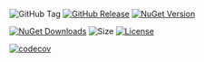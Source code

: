 ![GitHub Tag](https://img.shields.io/github/v/tag/TJC-Tools/TJC.Decorator) [![GitHub Release](https://img.shields.io/github/v/release/TJC-Tools/TJC.Decorator)](https://github.com/TJC-Tools/TJC.Decorator/releases/latest) [![NuGet Version](https://img.shields.io/nuget/v/TJC.Decorator)](https://www.nuget.org/packages/TJC.Decorator)

[![NuGet Downloads](https://img.shields.io/nuget/dt/TJC.Decorator)](https://www.nuget.org/packages/TJC.Decorator) ![Size](https://img.shields.io/github/repo-size/TJC-Tools/TJC.Decorator) [![License](https://img.shields.io/github/license/TJC-Tools/TJC.Decorator.svg)](LICENSE)

[![codecov](https://codecov.io/gh/TJC-Tools/TJC.Decorator/graph/badge.svg?token=Z7XLJ2TNJS)](https://codecov.io/gh/TJC-Tools/TJC.Decorator)
